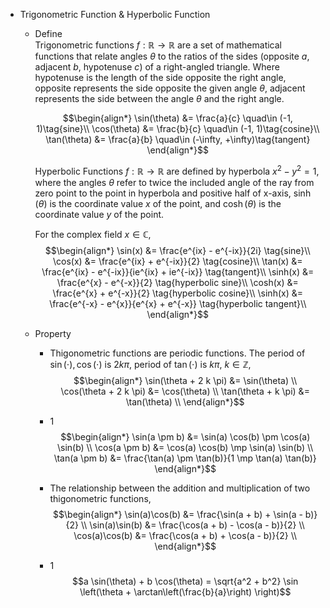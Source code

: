 * Trigonometric Function & Hyperbolic Function
  - Define  
    Trigonometric functions $f: \mathbb R \to \mathbb R$ are a set of mathematical functions that relate angles $\theta$ to the ratios of the sides (opposite $a$, adjacent $b$, hypotenuse $c$) of a right-angled triangle. Where hypotenuse is the length of the side opposite the right angle, opposite represents the side opposite the given angle $\theta$, adjacent represents the side between the angle $\theta$ and the right angle.

    $$\begin{align*}
      \sin(\theta) &= \frac{a}{c}  \quad\in (-1, 1)\tag{sine}\\
      \cos(\theta) &= \frac{b}{c}  \quad\in (-1, 1)\tag{cosine}\\
      \tan(\theta) &= \frac{a}{b}  \quad\in (-\infty, +\infty)\tag{tangent}
    \end{align*}$$

    Hyperbolic Functions $f: \mathbb R \to \mathbb R$ are defined by hyperbola $x^2 - y^2 = 1$, where the angles $\theta$ refer to twice the included angle of the ray from zero point to the point in hyperbola and positive half of x-axis, $\sinh(\theta)$ is the coordinate value $x$ of the point, and $\cosh(\theta)$ is the coordinate value $y$ of the point.

    For the complex field $x \in \mathbb C$,
    $$\begin{align*}
      \sin(x)  &= \frac{e^{ix} - e^{-ix}}{2i}  \tag{sine}\\
      \cos(x)  &= \frac{e^{ix} + e^{-ix}}{2}  \tag{cosine}\\
      \tan(x)  &= \frac{e^{ix} - e^{-ix}}{ie^{ix} + ie^{-ix}}  \tag{tangent}\\
      \sinh(x) &= \frac{e^{x} - e^{-x}}{2}  \tag{hyperbolic sine}\\
      \cosh(x) &= \frac{e^{x} + e^{-x}}{2}  \tag{hyperbolic cosine}\\
      \sinh(x) &= \frac{e^{-x} - e^{x}}{e^{x} + e^{-x}}  \tag{hyperbolic tangent}\\
    \end{align*}$$

  - Property
    - Thigonometric functions are periodic functions. The period of $\sin(\cdot), \cos(\cdot)$ is $2 k \pi$, period of $\tan(\cdot)$ is $k \pi$, $k \in \mathbb Z$,
      $$\begin{align*}
        \sin(\theta + 2 k \pi) &= \sin(\theta)  \\
        \cos(\theta + 2 k \pi) &= \cos(\theta)  \\
        \tan(\theta + k \pi) &= \tan(\theta)  \\
      \end{align*}$$
      
    - 1
      $$\begin{align*}
        \sin(a \pm b) &= \sin(a) \cos(b) \pm \cos(a) \sin(b)  \\
        \cos(a \pm b) &= \cos(a) \cos(b) \mp \sin(a) \sin(b)  \\
        \tan(a \pm b) &= \frac{\tan(a) \pm  \tan(b)}{1 \mp \tan(a) \tan(b)}
      \end{align*}$$
      
    - The relationship between the addition and multiplication of two thigonometric functions,
      $$\begin{align*}
        \sin(a)\cos(b) &= \frac{\sin(a + b) + \sin(a - b)}{2}  \\
        \sin(a)\sin(b) &= \frac{\cos(a + b) - \cos(a - b)}{2}  \\
        \cos(a)\cos(b) &= \frac{\cos(a + b) + \cos(a - b)}{2}  \\
      \end{align*}$$

    - 1
      $$a \sin(\theta) + b \cos(\theta) = \sqrt{a^2 + b^2} \sin \left(\theta + \arctan\left(\frac{b}{a}\right) \right)$$
